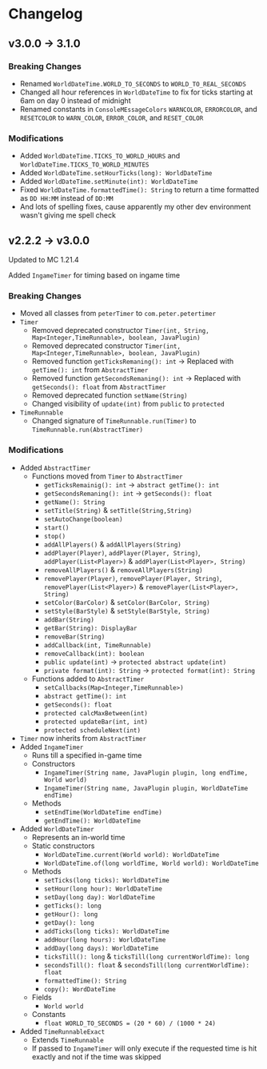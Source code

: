 # Changelog

## v3.0.0 -> 3.1.0

### Breaking Changes
- Renamed `WorldDateTime.WORLD_TO_SECONDS` to `WORLD_TO_REAL_SECONDS`
- Changed all hour references in `WorldDateTime` to fix for ticks starting at 6am on day 0 instead of midnight
- Renamed constants in `ConsoleMEssageColors` `WARNCOLOR`, `ERRORCOLOR`, and `RESETCOLOR` to `WARN_COLOR`, `ERROR_COLOR`, and `RESET_COLOR`

### Modifications
- Added `WorldDateTime.TICKS_TO_WORLD_HOURS` and `WorldDateTime.TICKS_TO_WORLD_MINUTES`
- Added `WorldDateTime.setHourTicks(long): WorldDateTime`
- Added `WorldDateTime.setMinute(int): WorldDateTime`
- Fixed `WorldDateTime.formattedTime(): String` to return a time formatted as `DD HH:MM` instead of `DD:MM`
- And lots of spelling fixes, cause apparently my other dev environment wasn't giving me spell check

## v2.2.2 -> v3.0.0

Updated to MC 1.21.4

Added `IngameTimer` for timing based on ingame time

### Breaking Changes

- Moved all classes from `peterTimer` to `com.peter.petertimer`
- `Timer`
    - Removed deprecated constructor `Timer(int, String, Map<Integer,TimeRunnable>, boolean, JavaPlugin)`
    - Removed deprecated constructor `Timer(int, Map<Integer,TimeRunnable>, boolean, JavaPlugin)`
    - Removed function `getTicksRemaning(): int` -> Replaced with `getTime(): int` from `AbstractTimer`
    - Removed function `getSecondsRemaning(): int` -> Replaced with `getSeconds(): float` from `AbstractTimer`
    - Removed deprecated function `setName(String)`
    - Changed visibility of `update(int)` from `public` to `protected`
- `TimeRunnable`
    - Changed signature of `TimeRunnable.run(Timer)` to `TimeRunnable.run(AbstractTimer)`

### Modifications
- Added `AbstractTimer`
    - Functions moved from `Timer` to `AbstractTimer`
        - `getTicksRemainig(): int` -> `abstract getTime(): int`
        - `getSecondsRemaning(): int` -> `getSeconds(): float`
        - `getName(): String`
        - `setTitle(String)` & `setTitle(String,String)`
        - `setAutoChange(boolean)`
        - `start()`
        - `stop()`
        - `addAllPlayers()` & `addAllPlayers(String)`
        - `addPlayer(Player)`, `addPlayer(Player, String)`, `addPlayer(List<Player>)` & `addPlayer(List<Player>, String)`
        - `removeAllPlayers()` & `removeAllPlayers(String)`
        - `removePlayer(Player)`, `removePlayer(Player, String)`, `removePlayer(List<Player>)` & `removePlayer(List<Player>, String)`
        - `setColor(BarColor)` & `setColor(BarColor, String)`
        - `setStyle(BarStyle)` & `setStyle(BarStyle, String)`
        - `addBar(String)`
        - `getBar(String): DisplayBar`
        - `removeBar(String)`
        - `addCallback(int, TimeRunnable)`
        - `removeCallback(int): boolean`
        - `public update(int)` -> `protected abstract update(int)`
        - `private format(int): String` -> `protected format(int): String`
    - Functions added to `AbstractTimer`
        - `setCallbacks(Map<Integer,TimeRunnable>)`
        - `abstract getTime(): int`
        - `getSeconds(): float`
        - `protected calcMaxBetween(int)`
        - `protected updateBar(int, int)`
        - `protected scheduleNext(int)`
- `Timer` now inherits from `AbstractTimer`
- Added `IngameTimer`
    - Runs till a specified in-game time
    - Constructors
        - `IngameTimer(String name, JavaPlugin plugin, long endTime, World world)`
        - `IngameTimer(String name, JavaPlugin plugin, WorldDateTime endTime)`
    - Methods
        - `setEndTime(WorldDateTime endTime)`
        - `getEndTime(): WorldDateTime`
- Added `WorldDateTimer`
    - Represents an in-world time
    - Static constructors
        - `WorldDateTime.current(World world): WorldDateTime`
        - `WorldDateTime.of(long worldTime, World world): WorldDateTime`
    - Methods
        - `setTicks(long ticks): WorldDateTime`
        - `setHour(long hour): WorldDateTime`
        - `setDay(long day): WorldDateTime`
        - `getTicks(): long`
        - `getHour(): long`
        - `getDay(): long`
        - `addTicks(long ticks): WorldDateTime`
        - `addHour(long hours): WorldDateTime`
        - `addDay(long days): WorldDateTime`
        - `ticksTill(): long` & `ticksTill(long currentWorldTime): long`
        - `secondsTill(): float` & `secondsTill(long currentWorldTime): float`
        - `formattedTime(): String`
        - `copy(): WordDateTime`
    - Fields
        - `World world`
    - Constants
        - `float WORLD_TO_SECONDS = (20 * 60) / (1000 * 24)`
- Added `TimeRunnableExact`
    - Extends `TimeRunnable`
    - If passed to `IngameTimer` will only execute if the requested time is hit exactly and not if the time was skipped
